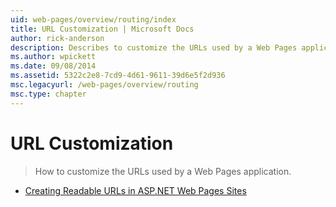 ```yaml
---
uid: web-pages/overview/routing/index
title: URL Customization | Microsoft Docs
author: rick-anderson
description: Describes to customize the URLs used by a Web Pages application that is built on the ASP.NET Framework.
ms.author: wpickett
ms.date: 09/08/2014
ms.assetid: 5322c2e8-7cd9-4d61-9611-39d6e5f2d936
msc.legacyurl: /web-pages/overview/routing
msc.type: chapter
---
```

# URL Customization

> How to customize the URLs used by a Web Pages application.

- [Creating Readable URLs in ASP.NET Web Pages Sites](creating-readable-urls-in-aspnet-web-pages-sites.md)


